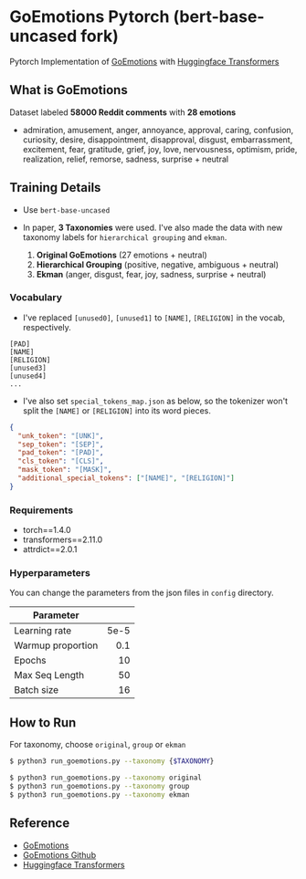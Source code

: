 # GoEmotions Pytorch (bert-base-uncased fork)

Pytorch Implementation of [GoEmotions](https://github.com/google-research/google-research/tree/master/goemotions) with [Huggingface Transformers](https://github.com/huggingface/transformers)

## What is GoEmotions

Dataset labeled **58000 Reddit comments** with **28 emotions**

- admiration, amusement, anger, annoyance, approval, caring, confusion, curiosity, desire, disappointment, disapproval, disgust, embarrassment, excitement, fear, gratitude, grief, joy, love, nervousness, optimism, pride, realization, relief, remorse, sadness, surprise + neutral

## Training Details

- Use `bert-base-uncased`
- In paper, **3 Taxonomies** were used. I've also made the data with new taxonomy labels for `hierarchical grouping` and `ekman`.

  1. **Original GoEmotions** (27 emotions + neutral)
  2. **Hierarchical Grouping** (positive, negative, ambiguous + neutral)
  3. **Ekman** (anger, disgust, fear, joy, sadness, surprise + neutral)

### Vocabulary

- I've replaced `[unused0]`, `[unused1]` to `[NAME]`, `[RELIGION]` in the vocab, respectively.

```text
[PAD]
[NAME]
[RELIGION]
[unused3]
[unused4]
...
```

- I've also set `special_tokens_map.json` as below, so the tokenizer won't split the `[NAME]` or `[RELIGION]` into its word pieces.

```json
{
  "unk_token": "[UNK]",
  "sep_token": "[SEP]",
  "pad_token": "[PAD]",
  "cls_token": "[CLS]",
  "mask_token": "[MASK]",
  "additional_special_tokens": ["[NAME]", "[RELIGION]"]
}
```

### Requirements

- torch==1.4.0
- transformers==2.11.0
- attrdict==2.0.1

### Hyperparameters

You can change the parameters from the json files in `config` directory.

| Parameter         |      |
| ----------------- | ---: |
| Learning rate     | 5e-5 |
| Warmup proportion |  0.1 |
| Epochs            |   10 |
| Max Seq Length    |   50 |
| Batch size        |   16 |

## How to Run

For taxonomy, choose `original`, `group` or `ekman`

```bash
$ python3 run_goemotions.py --taxonomy {$TAXONOMY}

$ python3 run_goemotions.py --taxonomy original
$ python3 run_goemotions.py --taxonomy group
$ python3 run_goemotions.py --taxonomy ekman
```

## Reference

- [GoEmotions](https://github.com/google-research/google-research/tree/master/goemotions)
- [GoEmotions Github](https://github.com/google-research/google-research/tree/master/goemotions)
- [Huggingface Transformers](https://github.com/huggingface/transformers)
